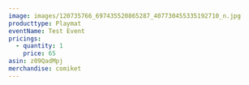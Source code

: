 ```yaml
---
image: images/120735766_697435520865287_407730455335192710_n.jpg
producttype: Playmat
eventName: Test Event
pricings:
  - quantity: 1
    price: 65
asin: z09QadMpj
merchandise: comiket
---
```

